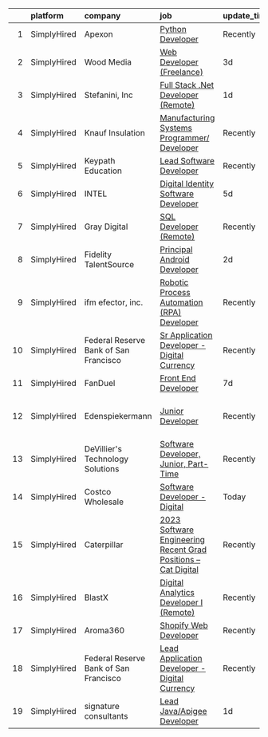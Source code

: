 

|    | platform    | company                               | job                                                                                                                                                                         | update_time   | location                      |
|---:|:------------|:--------------------------------------|:----------------------------------------------------------------------------------------------------------------------------------------------------------------------------|:--------------|:------------------------------|
|  1 | SimplyHired | Apexon                                | [Python Developer](https://www.simplyhired.com/job/x9yL7myRMeIVWD2-jXvCut-BVNg5i-Yhza27aVsWlEsHe3fWDTRhaA?q=digital+developer)                                              | Recently      | Remote                        |
|  2 | SimplyHired | Wood Media                            | [Web Developer (Freelance)](https://www.simplyhired.com/job/hSEKAEEl8Fb_qnMylQ5YDeKFNDG4KKP57nTy1PTEgf07IWPTsEYWjA?q=digital+developer)                                     | 3d            | Des Moines, IA                |
|  3 | SimplyHired | Stefanini, Inc                        | [Full Stack .Net Developer (Remote)](https://www.simplyhired.com/job/8-LvtXKgW-I0iqq9dndlG1F3Qiv5va-INwGcXleNJsgLGTYN9nsu2Q?q=digital+developer)                            | 1d            | Pittsburgh, PA +2 locations   |
|  4 | SimplyHired | Knauf Insulation                      | [Manufacturing Systems Programmer/ Developer](https://www.simplyhired.com/job/oCvXdl-rnYZvuXF1FdqX-H5Vn5E3yFypjngYpeMi1hrMpLgBiNwYwQ?q=digital+developer)                   | Recently      | Lanett, AL                    |
|  5 | SimplyHired | Keypath Education                     | [Lead Software Developer](https://www.simplyhired.com/job/G-5BrLOGTthl-VnS4Y1wQcssnQIq5ZuRMCrDjbc5ThCdahiDTKCEsw?q=digital+developer)                                       | Recently      | Schaumburg, IL                |
|  6 | SimplyHired | INTEL                                 | [Digital Identity Software Developer](https://www.simplyhired.com/job/c4oQ7Fju1TKFlV2X6dlVVJEeR0xkfDjTNyrV38iQh0Xe0hj9qrSLQg?q=digital+developer)                           | 5d            | Folsom, CA                    |
|  7 | SimplyHired | Gray Digital                          | [SQL Developer (Remote)](https://www.simplyhired.com/job/GZdO93X_bl9P37n90x-7oftSTmt4ksgBz3VwSWF7sVpMpqR9s_7akQ?q=digital+developer)                                        | Recently      | New York, NY                  |
|  8 | SimplyHired | Fidelity TalentSource                 | [Principal Android Developer](https://www.simplyhired.com/job/zMYlc_uwXx8ZnVezua7cxQqGR4jf8UtVmu-SZUmWKbP0-YDDF54_vA?q=digital+developer)                                   | 2d            | Durham, NC                    |
|  9 | SimplyHired | ifm efector, inc.                     | [Robotic Process Automation (RPA) Developer](https://www.simplyhired.com/job/il4Z7UIBdJrZ0yJq4bKvqErfrrtOg5NbBx4FioTIIcQ8YaMS7KH5mw?q=digital+developer)                    | Recently      | Malvern, PA                   |
| 10 | SimplyHired | Federal Reserve Bank of San Francisco | [Sr Application Developer - Digital Currency](https://www.simplyhired.com/job/sr2y7SUqX0vD7mPzTNPguFCe3Oj3X1DCAsUFDXokT8sow7ehfqXkXg?q=digital+developer)                   | Recently      | San Francisco, CA             |
| 11 | SimplyHired | FanDuel                               | [Front End Developer](https://www.simplyhired.com/job/FyfzLiIEzW1982bLhuDBOw-3gKwCsljRHXApOrXrEMocs-EkmWNPtA?q=digital+developer)                                           | 7d            | New York, NY                  |
| 12 | SimplyHired | Edenspiekermann                       | [Junior Developer](https://www.simplyhired.com/job/kbLnfXnG9eIAB2DuwnlEaaxfh9d3WoTVh_PSgN9kYex9J2OZuzrEVQ?q=digital+developer)                                              | Recently      | San Francisco, CA +1 location |
| 13 | SimplyHired | DeVillier's Technology Solutions      | [Software Developer, Junior, Part-Time](https://www.simplyhired.com/job/n3QjirEF9CwcOz3IPoRAuyDAimMDiOtuGoZO5HJ-2RQf7ZUYDZ-7gA?q=digital+developer)                         | Recently      | Remote                        |
| 14 | SimplyHired | Costco Wholesale                      | [Software Developer - Digital](https://www.simplyhired.com/job/pjdx4s4h9DoTNA61LbpjsA8txSwupOpLtEV3qhlB_1VCQl-VsDyqMQ?q=digital+developer)                                  | Today         | Seattle, WA +2 locations      |
| 15 | SimplyHired | Caterpillar                           | [2023 Software Engineering Recent Grad Positions – Cat Digital](https://www.simplyhired.com/job/pl0VIKXg-quyb8H01VGVLM0hvb-d3wWCR8x8Cw8Qumlcp3Knq2eorA?q=digital+developer) | Recently      | Chicago, IL                   |
| 16 | SimplyHired | BlastX                                | [Digital Analytics Developer I (Remote)](https://www.simplyhired.com/job/OsYS6Tqn-IAJtJY1SvodnZXCuk8X4R8P29hkHeujemazIQgZGZDhjg?q=digital+developer)                        | Recently      | Remote                        |
| 17 | SimplyHired | Aroma360                              | [Shopify Web Developer](https://www.simplyhired.com/job/5fCLgvciiG57pw6SLrao9AgeIWFsziOqUJGbxqMDBzuH-pHaT_HUGg?q=digital+developer)                                         | Recently      | Miami, FL                     |
| 18 | SimplyHired | Federal Reserve Bank of San Francisco | [Lead Application Developer - Digital Currency](https://www.simplyhired.com/job/IwaURu1V0ligm51sYfJ9wWdrUj85NXdqhEPrPycgkIOAXz6R56ZBnw?q=digital+developer)                 | Recently      | San Francisco, CA             |
| 19 | SimplyHired | signature consultants                 | [Lead Java/Apigee Developer](https://www.simplyhired.com/job/uQISDF4gcyT9meEYIS97T1y2nx-kgaXO4z0uDDpATdEe8o98CyE-lw?q=digital+developer)                                    | 1d            | Chicago, IL                   |